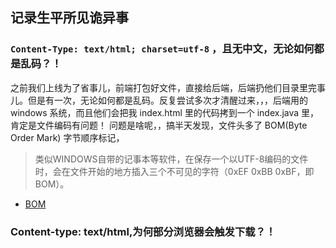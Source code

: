 ## 记录生平所见诡异事

### `Content-Type: text/html; charset=utf-8` ，且无中文，无论如何都是乱码？！
之前我们上线为了省事儿，前端打包好文件，直接给后端，后端扔他们目录里完事儿。但是有一次，无论如何都是乱码。反复尝试多次才清醒过来，，，后端用的 windows 系统，而且他们会把我 index.html 里的代码拷到一个 index.java 里，肯定是文件编码有问题！
问题是啥呢，，搞半天发现，文件头多了 BOM(Byte Order Mark) 字节顺序标记，

> 类似WINDOWS自带的记事本等软件，在保存一个以UTF-8编码的文件时，会在文件开始的地方插入三个不可见的字符（0xEF 0xBB 0xBF，即BOM）。
- [BOM](https://baike.baidu.com/item/BOM/2790364)

### Content-type: text/html,为何部分浏览器会触发下载？！
